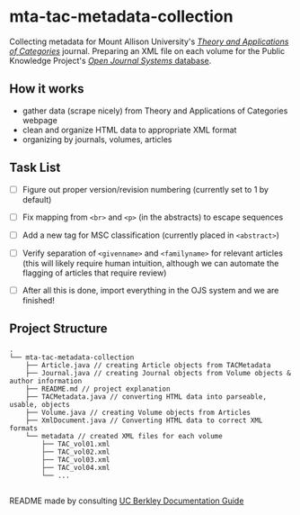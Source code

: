 # mta-tac-metadata-collection

Collecting metadata for Mount Allison University's [*Theory and Applications of Categories*](http://www.tac.mta.ca/tac/) journal. Preparing an XML file on each volume for the Public Knowledge Project's [*Open Journal Systems* database](https://pkp.sfu.ca/software/ojs/).

## How it works
- gather data (scrape nicely) from Theory and Applications of Categories webpage
- clean and organize HTML data to appropriate XML format
- organizing by journals, volumes, articles 

## Task List

- [ ] Figure out proper version/revision numbering (currently set to 1 by default)
- [ ] Fix mapping from `<br>` and `<p>` (in the abstracts) to escape sequences
- [ ] Add a new tag for MSC classification (currently placed in `<abstract>`)
- [ ] Verify separation of `<givenname>` and `<familyname>` for relevant articles (this will likely require human intuition, although we can automate the flagging of articles that require review)
- [ ] After all this is done, import everything in the OJS system and we are finished!


## Project Structure

```
.
└── mta-tac-metadata-collection
    ├── Article.java // creating Article objects from TACMetadata
    ├── Journal.java // creating Journal objects from Volume objects & author information
    ├── README.md // project explanation
    ├── TACMetadata.java // converting HTML data into parseable, usable, objects
    ├── Volume.java // creating Volume objects from Articles
    ├── XmlDocument.java // Converting HTML data to correct XML formats
    └── metadata // created XML files for each volume 
        ├── TAC_vol01.xml
        ├── TAC_vol02.xml
        ├── TAC_vol03.xml
        ├── TAC_vol04.xml
        └── ...
```

##
README made by consulting [UC Berkley Documentation Guide](https://guides.lib.berkeley.edu/how-to-write-good-documentation)